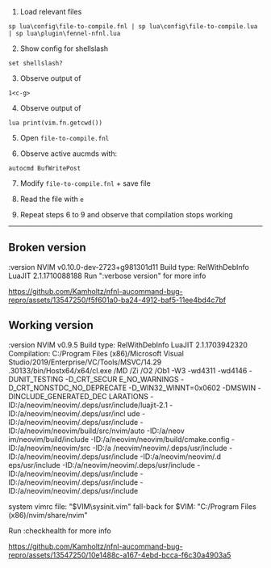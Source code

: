 1. Load relevant files
```vim
sp lua\config\file-to-compile.fnl | sp lua\config\file-to-compile.lua | sp lua\plugin\fennel-nfnl.lua
```

2. Show config for shellslash
```vim
set shellslash?
```

3. Observe output of
```vim
1<c-g>
```

4. Observe output of
```vim 
lua print(vim.fn.getcwd())
```

5. Open `file-to-compile.fnl` 

6. Observe active aucmds with: 
```vim
autocmd BufWritePost
```

7. Modify `file-to-compile.fnl` + save file

8. Read the file with `e`

9. Repeat steps 6 to 9 and observe that compilation stops working

---
## Broken version
:version
NVIM v0.10.0-dev-2723+g981301d11
Build type: RelWithDebInfo
LuaJIT 2.1.1710088188
Run ":verbose version" for more info

https://github.com/Kamholtz/nfnl-aucommand-bug-repro/assets/13547250/f5f601a0-ba24-4912-baf5-11ee4bd4c7bf


## Working version
:version
NVIM v0.9.5
Build type: RelWithDebInfo
LuaJIT 2.1.1703942320
Compilation: C:/Program Files (x86)/Microsoft Visual Studio/2019/Enterprise/VC/Tools/MSVC/14.29
.30133/bin/Hostx64/x64/cl.exe /MD /Zi /O2 /Ob1  -W3 -wd4311 -wd4146 -DUNIT_TESTING -D_CRT_SECUR
E_NO_WARNINGS -D_CRT_NONSTDC_NO_DEPRECATE -D_WIN32_WINNT=0x0602 -DMSWIN -DINCLUDE_GENERATED_DEC
LARATIONS -ID:/a/neovim/neovim/.deps/usr/include/luajit-2.1 -ID:/a/neovim/neovim/.deps/usr/incl
ude -ID:/a/neovim/neovim/.deps/usr/include -ID:/a/neovim/neovim/build/src/nvim/auto -ID:/a/neov
im/neovim/build/include -ID:/a/neovim/neovim/build/cmake.config -ID:/a/neovim/neovim/src -ID:/a
/neovim/neovim/.deps/usr/include -ID:/a/neovim/neovim/.deps/usr/include -ID:/a/neovim/neovim/.d
eps/usr/include -ID:/a/neovim/neovim/.deps/usr/include -ID:/a/neovim/neovim/.deps/usr/include -
ID:/a/neovim/neovim/.deps/usr/include -ID:/a/neovim/neovim/.deps/usr/include

   system vimrc file: "$VIM\sysinit.vim"
  fall-back for $VIM: "C:/Program Files (x86)/nvim/share/nvim"

Run :checkhealth for more info

https://github.com/Kamholtz/nfnl-aucommand-bug-repro/assets/13547250/10e1488c-a167-4ebd-bcca-f6c30a4903a5
